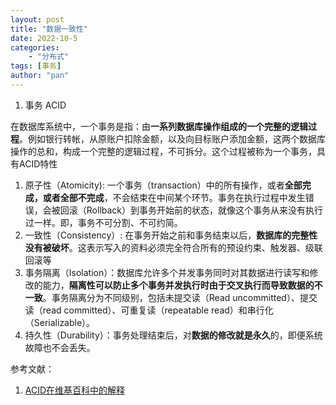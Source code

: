```yaml
---
layout: post
title: "数据一致性"
date: 2022-10-5
categories: 
    - "分布式"
tags: [事务]
author: "pan"
---
```



1. 事务 ACID

在数据库系统中，一个事务是指：由**一系列数据库操作组成的一个完整的逻辑过程**。例如银行转帐，从原账户扣除金额，以及向目标账户添加金额，这两个数据库操作的总和，构成一个完整的逻辑过程，不可拆分。这个过程被称为一个事务，具有ACID特性

1. 原子性（Atomicity): 一个事务（transaction）中的所有操作，或者**全部完成，或者全部不完成**，不会结束在中间某个环节。事务在执行过程中发生错误，会被回滚（Rollback）到事务开始前的状态，就像这个事务从来没有执行过一样。即，事务不可分割、不可约简。
2. 一致性（Consistency）: 在事务开始之前和事务结束以后，**数据库的完整性没有被破坏**。这表示写入的资料必须完全符合所有的预设约束、触发器、级联回滚等
3. 事务隔离（Isolation）：数据库允许多个并发事务同时对其数据进行读写和修改的能力，**隔离性可以防止多个事务并发执行时由于交叉执行而导致数据的不一致**。事务隔离分为不同级别，包括未提交读（Read uncommitted）、提交读（read committed）、可重复读（repeatable read）和串行化（Serializable）。
4. 持久性（Durability）：事务处理结束后，对**数据的修改就是永久**的，即便系统故障也不会丢失。

参考文献：
1. [ACID在维基百科中的解释](https://zh.m.wikipedia.org/zh-hans/ACID)